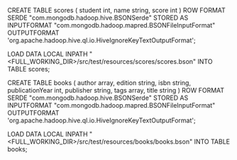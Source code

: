 CREATE TABLE scores ( student int, name string, score int ) ROW FORMAT SERDE "com.mongodb.hadoop.hive.BSONSerde"
STORED AS INPUTFORMAT "com.mongodb.hadoop.mapred.BSONFileInputFormat"
OUTPUTFORMAT 'org.apache.hadoop.hive.ql.io.HiveIgnoreKeyTextOutputFormat';

LOAD DATA LOCAL INPATH "<FULL_WORKING_DIR>/src/test/resources/scores/scores.bson" INTO TABLE scores;

CREATE TABLE books ( author array<string>, edition string, isbn string,   publicationYear int, publisher string, tags array<string>, title string ) ROW FORMAT SERDE "com.mongodb.hadoop.hive.BSONSerde"
STORED AS INPUTFORMAT "com.mongodb.hadoop.mapred.BSONFileInputFormat"
OUTPUTFORMAT 'org.apache.hadoop.hive.ql.io.HiveIgnoreKeyTextOutputFormat';

LOAD DATA LOCAL INPATH "<FULL_WORKING_DIR>/src/test/resources/books/books.bson" INTO TABLE books;

